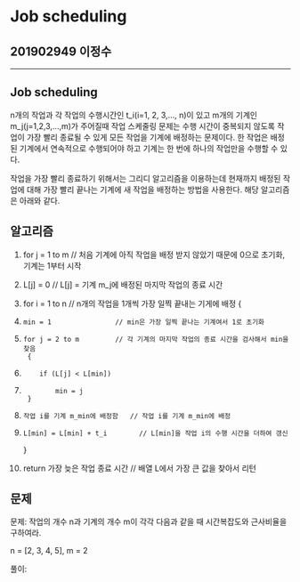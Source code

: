 # Job scheduling

## 201902949 이정수

--------------------------------------------------

## Job scheduling

 n개의 작업과 각 작업의 수행시간인 t_i(i=1, 2, 3,..., n)이 있고 m개의 기계인 m_j(j=1,2,3,...,m)가 주어질때 작업 스케줄링 문제는 수행 시간이 중복되지 않도록 작업이 가장 빨리 종료될 수 있게 모든 작업을 기계에 배정하는 문제이다.
한 작업은 배정된 기계에서 연속적으로 수행되어야 하고 기계는 한 번에 하나의 작업만을 수행할 수 있다.

작업을 가장 빨리 종료하기 위해서는 그리디 알고리즘을 이용하는데 현재까지 배정된 작업에 대해 가장 빨리 끝나는 기계에 새 작업을 배정하는 방법을 사용한다. 해당 알고리즘은 아래와 같다.

## 알고리즘

1. for j = 1 to m             // 처음 기계에 아직 작업을 배정 받지 않았기 때문에 0으로 초기화, 기계는 1부터 시작
 
2.    L[j] = 0                // L[j] = 기계 m_j에 배정된 마지막 작업의 종료 시간

3. for i = 1 to n             // n개의 작업을 1개씩 가장 일찍 끝내는 기게에 배정
    { 
4.     min = 1                // min은 가장 일찍 끝나는 기계여서 1로 초기화

5.     for j = 2 to m         // 각 기계의 마지막 작업의 종료 시간을 검사해서 min을 찾음
        {          
6.         if (L[j] < L[min])

7.             min = j
        }
8.     작업 i를 기계 m_min에 배정함   // 작업 i를 기계 m_min에 배정 

9.     L[min] = L[min] + t_i        // L[min]을 작업 i의 수행 시간을 더하여 갱신
    }
    
10. return 가장 늦은 작업 종료 시간   // 배열 L에서 가장 큰 값을 찾아서 리턴


## 문제

문제: 작업의 개수 n과 기계의 개수 m이 각각 다음과 같을 때 시간복잡도와 근사비율을 구하여라.

n = [2, 3, 4, 5], m = 2  

풀이: 



